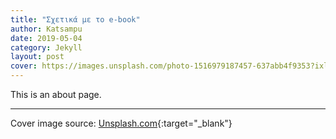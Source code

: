 ```yaml
---
title: "Σχετικά με το e-book"
author: Katsampu
date: 2019-05-04
category: Jekyll
layout: post
cover: https://images.unsplash.com/photo-1516979187457-637abb4f9353?ixlib=rb-1.2.1&ixid=MnwxMjA3fDB8MHxwaG90by1wYWdlfHx8fGVufDB8fHx8&auto=format&fit=crop&w=1470&q=80
---
```


This is an about page.


<hr>

Cover image source: [Unsplash.com](https://images.unsplash.com/photo-1516979187457-637abb4f9353?ixlib=rb-1.2.1&ixid=MnwxMjA3fDB8MHxwaG90by1wYWdlfHx8fGVufDB8fHx8&auto=format&fit=crop&w=1470&q=80){:target="_blank"}
